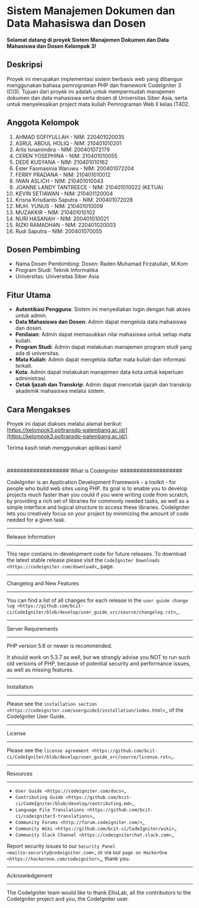 # Sistem Manajemen Dokumen dan Data Mahasiswa dan Dosen

**Selamat datang di proyek Sistem Manajemen Dokumen dan Data Mahasiswa dan Dosen Kelompok 3!**

## Deskripsi

Proyek ini merupakan implementasi sistem berbasis web yang dibangun menggunakan bahasa pemrograman PHP dan framework CodeIgniter 3 (CI3). Tujuan dari proyek ini adalah untuk mempermudah manajemen dokumen dan data mahasiswa serta dosen di Universitas Siber Asia, serta untuk menyelesaikan project mata kuliah Pemrograman Web II kelas IT402.

## Anggota Kelompok

1. AHMAD SOFIYULLAH - NIM: 220401020035
2. ASRUL ABDUL HOLIQ - NIM: 210401010201
3. Arlis Isnainindira - NIM: 200401072179
4. CEREN YOSEPHINA - NIM: 210401010055
5. DEDE KUSYANA - NIM: 210401010162
6. Ester Faomasinia Waruwu - NIM: 200401072204
7. FERRY PRADANA - NIM: 210401010012
8. IWAN ASLICH - NIM: 210401010043
9. JOANNE LANDY TANTREECE - NIM: 210401010022 (KETUA)
10. KEVIN SETIAWAN - NIM: 210401120004
11. Krisna Krisdianto Saputra - NIM: 200401072028
12. MUH. YUNUS - NIM: 210401010009
13. MUZAKKIR - NIM: 210401010102
14. NURI HASANAH - NIM: 200401010021
15. RIZKI RAMADHAN - NIM: 220401020003
16. Rudi Saputra - NIM: 200401070055

## Dosen Pembimbing

- Nama Dosen Pembimbing: Dosen: Raden Muhamad Firzatullah, M.Kom
- Program Studi: Teknik Informatika
- Universitas: Universitas Siber Asia

## Fitur Utama

- **Autentikasi Pengguna**: Sistem ini menyediakan login dengan hak akses untuk admin.
- **Data Mahasiswa dan Dosen**: Admin dapat mengelola data mahasiswa dan dosen.
- **Penilaian**: Admin dapat memasukkan nilai mahasiswa untuk setiap mata kuliah.
- **Program Studi**: Admin dapat melakukan manajemen program studi yang ada di universitas.
- **Mata Kuliah**: Admin dapat mengelola daftar mata kuliah dan informasi terkait.
- **Kota**: Admin dapat melakukan manajemen data kota untuk keperluan administrasi.
- **Cetak Ijazah dan Transkrip**: Admin dapat mencetak ijazah dan transkrip akademik mahasiswa melalui sistem.

## Cara Mengakses

Proyek ini dapat diakses melalui alamat berikut: [https://kelompok3.poltransdp-palembang.ac.id/](https://kelompok3.poltransdp-palembang.ac.id/).

Terima kasih telah menggunakan aplikasi kami!

<br>

###################
What is CodeIgniter
###################

CodeIgniter is an Application Development Framework - a toolkit - for people
who build web sites using PHP. Its goal is to enable you to develop projects
much faster than you could if you were writing code from scratch, by providing
a rich set of libraries for commonly needed tasks, as well as a simple
interface and logical structure to access these libraries. CodeIgniter lets
you creatively focus on your project by minimizing the amount of code needed
for a given task.

*******************
Release Information
*******************

This repo contains in-development code for future releases. To download the
latest stable release please visit the `CodeIgniter Downloads
<https://codeigniter.com/download>`_ page.

**************************
Changelog and New Features
**************************

You can find a list of all changes for each release in the `user
guide change log <https://github.com/bcit-ci/CodeIgniter/blob/develop/user_guide_src/source/changelog.rst>`_.

*******************
Server Requirements
*******************

PHP version 5.6 or newer is recommended.

It should work on 5.3.7 as well, but we strongly advise you NOT to run
such old versions of PHP, because of potential security and performance
issues, as well as missing features.

************
Installation
************

Please see the `installation section <https://codeigniter.com/userguide3/installation/index.html>`_
of the CodeIgniter User Guide.

*******
License
*******

Please see the `license
agreement <https://github.com/bcit-ci/CodeIgniter/blob/develop/user_guide_src/source/license.rst>`_.

*********
Resources
*********

-  `User Guide <https://codeigniter.com/docs>`_
-  `Contributing Guide <https://github.com/bcit-ci/CodeIgniter/blob/develop/contributing.md>`_
-  `Language File Translations <https://github.com/bcit-ci/codeigniter3-translations>`_
-  `Community Forums <http://forum.codeigniter.com/>`_
-  `Community Wiki <https://github.com/bcit-ci/CodeIgniter/wiki>`_
-  `Community Slack Channel <https://codeigniterchat.slack.com>`_

Report security issues to our `Security Panel <mailto:security@codeigniter.com>`_
or via our `page on HackerOne <https://hackerone.com/codeigniter>`_, thank you.

***************
Acknowledgement
***************

The CodeIgniter team would like to thank EllisLab, all the
contributors to the CodeIgniter project and you, the CodeIgniter user.
